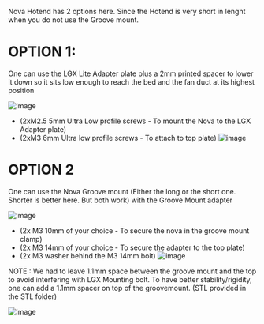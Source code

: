 Nova Hotend has 2 options here. Since the Hotend is very short in lenght when you do not use the Groove mount.

# OPTION 1: 
One can use the LGX Lite Adapter plate plus a 2mm printed spacer to lower it down so it sits low enough to reach the bed and the fan duct at its highest position

![image](https://user-images.githubusercontent.com/37383368/143936072-196081cf-89c2-407a-9f0d-9b192ede7a1e.png)
- (2xM2.5 5mm Ultra Low profile screws - To mount the Nova to the LGX Adapter plate)	
- (2xM3 6mm Ultra low profile screws - To attach to top plate)
![image](https://user-images.githubusercontent.com/37383368/143494660-ba17cd48-e458-4079-b81d-96ee571423a9.png)


# OPTION 2
One can use the Nova Groove mount (Either the long or the short one. Shorter is better here. But both work) with the Groove Mount adapter 

![image](https://user-images.githubusercontent.com/37383368/143497280-c19e3f0b-65cd-4878-9198-4f713dad4e2b.png)

- (2x M3 10mm of your choice - To secure the nova in the groove mount clamp)
- (2x M3 14mm of your choice - To secure the adapter to the top plate)
- (2x M3 washer behind the M3 14mm bolt)
![image](https://user-images.githubusercontent.com/37383368/143497227-5870ce53-d60c-42a5-8fe1-6dfc848a7932.png)

NOTE : We had to leave 1.1mm space between the groove mount and the top to avoid interfering with LGX Mounting bolt. To have better stability/rigidity, one can add a 1.1mm spacer on top of the groovemount. (STL provided in the STL folder)

![image](https://user-images.githubusercontent.com/37383368/143498735-fbd6551f-7e96-4866-a7c8-0f93851d414e.png)

